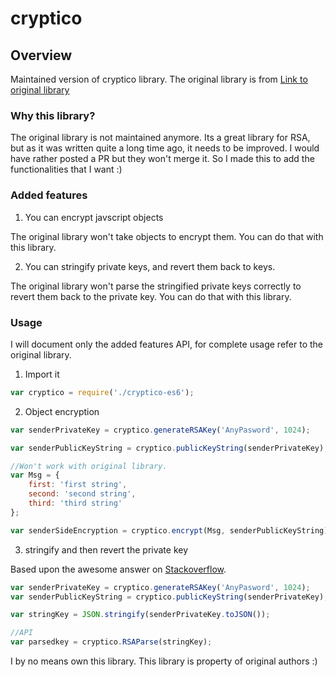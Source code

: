 # cryptico

## Overview

Maintained version of cryptico library. The original library is from [Link to original library](https://github.com/phpmycoder/cryptico-node)

### Why this library?

The original library is not maintained anymore. Its a great library for RSA, but as it was written quite a long time ago, it needs to be improved. I would have rather posted a PR but they won't merge it. So I made this to add the functionalities that I want :)

### Added features

1. You can encrypt javscript objects

The original library won't take objects to encrypt them. You can do that with this library.

2. You can stringify private keys, and revert them back to keys.

The original library won't parse the stringified private keys correctly to revert them back to the private key. You can do that with this library.

### Usage

I will document only the added features API, for complete usage refer to the original library.

1. Import it

```javascript
var cryptico = require('./cryptico-es6');
```

2. Object encryption

```javascript
var senderPrivateKey = cryptico.generateRSAKey('AnyPasword', 1024);

var senderPublicKeyString = cryptico.publicKeyString(senderPrivateKey);

//Won't work with original library.
var Msg = {
    first: 'first string',
    second: 'second string',
    third: 'third string'
};

var senderSideEncryption = cryptico.encrypt(Msg, senderPublicKeyString);
```
3. stringify and then revert the private key

Based upon the awesome answer on [Stackoverflow](https://stackoverflow.com/questions/27637516/save-rsa-key-object-from-cryptico-js).

```javascript
var senderPrivateKey = cryptico.generateRSAKey('AnyPasword', 1024);
var senderPublicKeyString = cryptico.publicKeyString(senderPrivateKey);

var stringKey = JSON.stringify(senderPrivateKey.toJSON());

//API
var parsedkey = cryptico.RSAParse(stringKey);

```

I by no means own this library. This library is property of original authors :)

